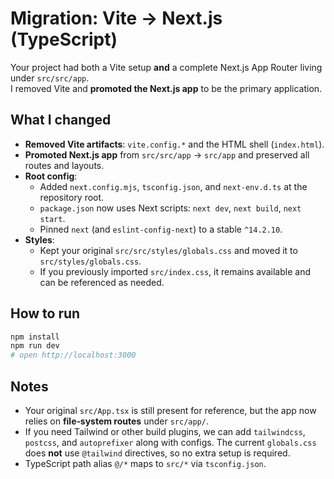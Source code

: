 # Migration: Vite → Next.js (TypeScript)

Your project had both a Vite setup **and** a complete Next.js App Router living under `src/src/app`.  
I removed Vite and **promoted the Next.js app** to be the primary application.

## What I changed
- **Removed Vite artifacts**: `vite.config.*` and the HTML shell (`index.html`).
- **Promoted Next.js app** from `src/src/app` → `src/app` and preserved all routes and layouts.
- **Root config**:
  - Added `next.config.mjs`, `tsconfig.json`, and `next-env.d.ts` at the repository root.
  - `package.json` now uses Next scripts: `next dev`, `next build`, `next start`.
  - Pinned `next` (and `eslint-config-next`) to a stable `^14.2.10`.
- **Styles**:
  - Kept your original `src/src/styles/globals.css` and moved it to `src/styles/globals.css`.
  - If you previously imported `src/index.css`, it remains available and can be referenced as needed.

## How to run
```bash
npm install
npm run dev
# open http://localhost:3000
```

## Notes
- Your original `src/App.tsx` is still present for reference, but the app now relies on **file‑system routes** under `src/app/`.
- If you need Tailwind or other build plugins, we can add `tailwindcss`, `postcss`, and `autoprefixer` along with configs. The current `globals.css` does **not** use `@tailwind` directives, so no extra setup is required.
- TypeScript path alias `@/*` maps to `src/*` via `tsconfig.json`.
